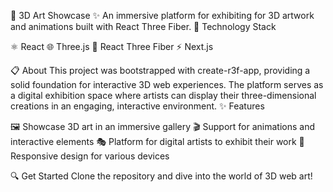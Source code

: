 🎨 3D Art Showcase ✨ An immersive platform for exhibiting for 3D artwork and animations built with React Three Fiber. 🚀 Technology Stack

⚛️ React 🌐 Three.js 🔮 React Three Fiber ⚡ Next.js

📋 About This project was bootstrapped with create-r3f-app, providing a solid foundation for interactive 3D web experiences. 
The platform serves as a digital exhibition space where artists can display their three-dimensional creations in an engaging, interactive environment. ✨ Features

🖼️ Showcase 3D art in an immersive gallery 🎬 Support for animations and interactive elements 🎭 Platform for digital artists to exhibit their work 📱 Responsive design for various devices

🔍 Get Started Clone the repository and dive into the world of 3D web art!
